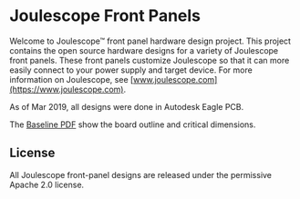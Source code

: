 
# Joulescope Front Panels

Welcome to Joulescope™ front panel hardware design project.  This project 
contains the open source hardware designs for a variety of Joulescope front
panels.  These front panels customize Joulescope so that it can more easily 
connect to your power supply and target device.
For more information on Joulescope, see 
[www.joulescope.com](https://www.joulescope.com).

As of Mar 2019, all designs were done in Autodesk Eagle PCB.

The [Baseline PDF](fp_baseline.pdf) show the board outline and critical 
dimensions.


## License

All Joulescope front-panel designs are released under the 
permissive Apache 2.0 license.
